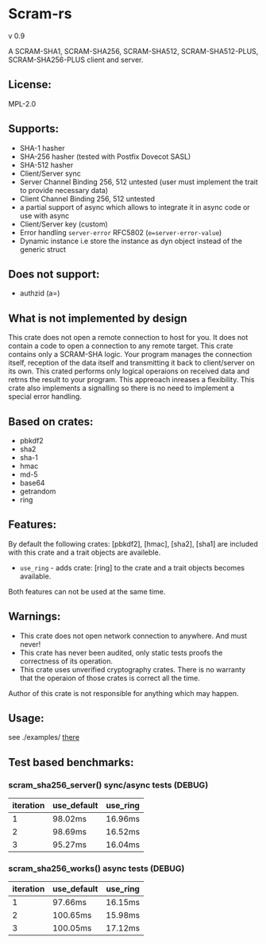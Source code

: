 # Scram-rs

v 0.9

A SCRAM-SHA1, SCRAM-SHA256, SCRAM-SHA512, SCRAM-SHA512-PLUS, SCRAM-SHA256-PLUS client and server.  

## License:

MPL-2.0

## Supports:  
- SHA-1 hasher
- SHA-256 hasher (tested with Postfix Dovecot SASL)
- SHA-512 hasher
- Client/Server sync
- Server Channel Binding 256, 512 untested (user must implement the trait to provide necessary data)
- Client Channel Binding 256, 512 untested
- a partial support of async which allows to integrate it in async code
  or use with async
- Client/Server key (custom)
- Error handling `server-error` RFC5802 (`e=server-error-value`)
- Dynamic instance i.e store the instance as dyn object instead of the generic struct

## Does not support:
- authzid (a=)

## What is not implemented by design
This crate does not open a remote connection to host for you. It does not contain a code to open a connection to any remote target. 
This crate contains only a SCRAM-SHA logic. Your program manages the connection itself, reception of the data itself and transmitting 
it back to client/server on its own. This crated performs only logical operaions on received data and retrns the result to your program.
This appreoach inreases a flexibility. This crate also implements a signalling so there is no need to implement a special error handling.

## Based on crates:  
- pbkdf2
- sha2 
- sha-1
- hmac
- md-5
- base64
- getrandom
- ring

## Features:

By default the following crates: [pbkdf2], [hmac], [sha2], [sha1] are included with this crate and a trait objects are availeble.
- `use_ring` - adds crate: [ring] to the crate and a trait objects becomes available.

Both features can not be used at the same time.

## Warnings:

- This crate does not open network connection to anywhere. And must never!
- This crate has never been audited, only static tests proofs the correctness of its operation.
- This crate uses unverified cryptography crates. There is no warranty that the operaion of those crates is correct all the time.

Author of this crate is not responsible for anything which may happen.

## Usage:  

see ./examples/ [there](https://gitlab.com/relkom/scram-rs/-/tree/master/examples)

## Test based benchmarks:

### scram_sha256_server() sync/async tests (DEBUG)

| iteration | use_default | use_ring |
|-----------|-------------|----------|
| 1         | 98.02ms     | 16.96ms  |
| 2         | 98.69ms     | 16.52ms  |
| 3         | 95.27ms     | 16.04ms  |


### scram_sha256_works() async tests (DEBUG)

| iteration | use_default | use_ring |
|-----------|-------------|----------|
| 1         | 97.66ms     | 16.15ms  |
| 2         | 100.65ms    | 15.98ms  |
| 3         | 100.05ms    | 17.12ms  |


